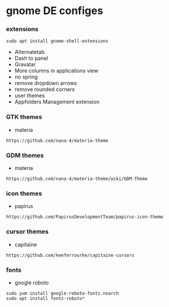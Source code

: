 # gnome DE configes
### extensions
```sudo apt install gnome-shell-extensions```

* Alternatetab
* Dash to panel
* Gravatar
* More columns in applications view
* no spring
* remove dropdown arrows
* remove rounded corners
* user themes
* Appfolders Management extension

### GTK themes
* materia
```
https://github.com/nana-4/materia-theme
```

### GDM themes
* materia
```
https://github.com/nana-4/materia-theme/wiki/GDM-Theme
```

### icon themes
* papirus
```
https://github.com/PapirusDevelopmentTeam/papirus-icon-theme
```

### cursor themes
* capitaine
```
https://github.com/keeferrourke/capitaine-cursors
```

### fonts
* google roboto
```
sudo yum install google-roboto-fonts.noarch
sudo apt install fonts-roboto*
```
